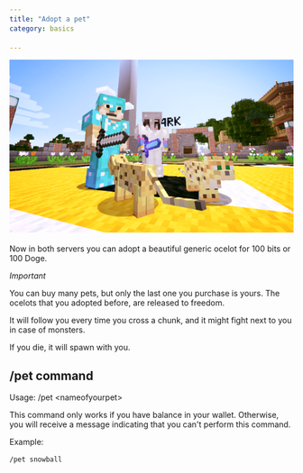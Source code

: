 ```yaml
---
title: "Adopt a pet"
category: basics

---
```


<img src="/images/selfie-pet.png" alt="Selfie pets">
<br/>
<br/>
Now in both servers you can adopt a beautiful generic ocelot for 100 bits or 100 Doge.


*Important*

You can buy many pets, but only the last one you purchase is yours.  The ocelots that you adopted before, are released to freedom. 

It will follow you every time you cross a chunk, and it might fight next to you in case of monsters.

If you die, it will spawn with you.  

/pet command
-------------
Usage: /pet \<nameofyourpet\>

This command only works if you have balance in your wallet.  Otherwise, you will receive a message indicating that you can't perform this command.


Example:
````
/pet snowball
````

